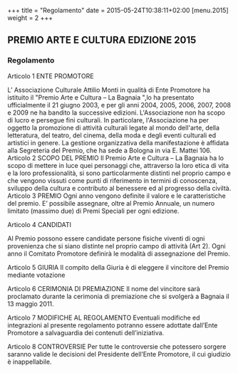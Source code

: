 +++
title = "Regolamento" 
date = 2015-05-24T10:38:11+02:00
[menu.2015]
weight = 2
+++
## PREMIO ARTE E CULTURA EDIZIONE 2015

### Regolamento

Articolo 1
ENTE PROMOTORE

L’ Associazione Culturale Attilio Monti in qualità di Ente Promotore ha istituito il "Premio Arte e Cultura – La Bagnaia ",lo ha presentato ufficialmente il 21 giugno 2003, e per gli anni 2004, 2005, 2006, 2007, 2008 e 2009 ne ha bandito la successive edizioni.
L'Associazione non ha scopo di lucro e persegue fini culturali. In particolare, l'Associazione ha per oggetto la promozione di attività culturali legate al mondo dell'arte, della letteratura, del teatro, del cinema, della moda e degli eventi culturali ed artistici in genere.
La gestione organizzativa della manifestazione è affidata alla Segreteria del Premio, che ha sede a Bologna in via E. Mattei 106.
Articolo 2
SCOPO DEL PREMIO
Il Premio Arte e Cultura – La Bagnaia ha lo scopo di mettere in luce quei personaggi che, attraverso la loro etica di vita e la loro professionalità, si sono particolarmente distinti nel proprio campo e che vengono vissuti come punti di riferimento in termini di conoscenza, sviluppo della cultura e contributo al benessere ed al progresso della civiltà.
Articolo 3
PREMIO
Ogni anno vengono definite il valore e le caratteristiche del premio.
E’ possibile assegnare, oltre al Premio Annuale, un numero limitato (massimo due) di Premi Speciali per ogni edizione.

Articolo 4
CANDIDATI

Al Premio possono essere candidate persone fisiche viventi di ogni provenienza che si siano distinte nel proprio campo di attività (Art 2). Ogni anno il Comitato Promotore definirà le modalità di assegnazione del Premio.

Articolo 5
GIURIA
Il compito della Giuria è di eleggere il vincitore del Premio mediante votazione

Articolo 6
CERIMONIA DI PREMIAZIONE
Il nome del vincitore sarà proclamato durante la cerimonia di premiazione che si svolgerà a Bagnaia il 13 maggio 2011.

Articolo 7
MODIFICHE AL REGOLAMENTO
Eventuali modifiche ed integrazioni al presente regolamento potranno essere adottate dall’Ente Promotore a salvaguardia dei contenuti dell’iniziativa.

Articolo 8
CONTROVERSIE
Per tutte le controversie che potessero sorgere saranno valide le decisioni del Presidente dell’Ente Promotore, il cui giudizio è inappellabile.
